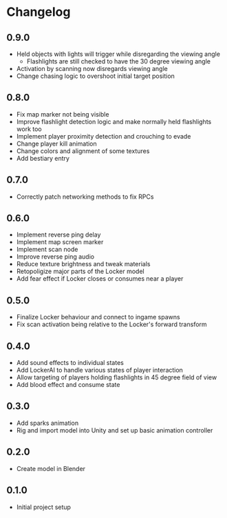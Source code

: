 
# Changelog

## 0.9.0

- Held objects with lights will trigger while disregarding the viewing angle
    + Flashlights are still checked to have the 30 degree viewing angle
- Activation by scanning now disregards viewing angle
- Change chasing logic to overshoot initial target position

## 0.8.0

- Fix map marker not being visible
- Improve flashlight detection logic and make normally held flashlights work too
- Implement player proximity detection and crouching to evade
- Change player kill animation
- Change colors and alignment of some textures
- Add bestiary entry

## 0.7.0

- Correctly patch networking methods to fix RPCs

## 0.6.0

- Implement reverse ping delay
- Implement map screen marker
- Implement scan node
- Improve reverse ping audio
- Reduce texture brightness and tweak materials
- Retopoligize major parts of the Locker model
- Add fear effect if Locker closes or consumes near a player

## 0.5.0

- Finalize Locker behaviour and connect to ingame spawns
- Fix scan activation being relative to the Locker's forward transform

## 0.4.0

- Add sound effects to individual states
- Add LockerAI to handle various states of player interaction
- Allow targeting of players holding flashlights in 45 degree field of view
- Add blood effect and consume state

## 0.3.0

- Add sparks animation
- Rig and import model into Unity and set up basic animation controller

## 0.2.0

- Create model in Blender

## 0.1.0

- Initial project setup